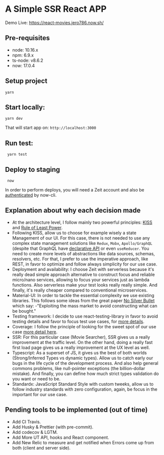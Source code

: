 # A Simple SSR React APP 

Demo Live: https://react-movies.jero786.now.sh/

## Pre-requisites    
- node: 10.16.x    
- npm: 6.9.x    
- ts-node: v8.6.2    
- now: 17.0.4    
    
## Setup project    
```
yarn
``` 
## Start locally:
```
yarn dev
``` 
That will start app on: `http://localhost:3000`    
 
## Run test:
```
 yarn test
```  
## Deploy to staging    
```  
 now
```   
In order to perform deploys, you will need a Zeit account and also be [authenticated](https://zeit.co/docs/now-cli#commands/login) by now-cli. 
  
## Explanation about why each decision made
  
- At the architecture level, I follow mainly two powerful principles: [KISS](https://en.wikipedia.org/wiki/KISS_principle) and [Rule of Least Power](https://en.wikipedia.org/wiki/Rule_of_least_power). 
- Following KISS, allow us to choose for example wisely a state Management of our UI. For this case, there is not needed to use any complex state management solutions like `Redux`, `Mobx`, `Apollo/GraphQL` (despite that GraphQL have [declarative API](https://medium.com/@jero786/graphql-at-high-level-79b842b95b64) or even `useReducer`. You need to create more levels of abstractions like data sources, schemas, resolvers, etc. For that, I prefer to use the imperative approach, like REST, in favor to optimize and follow always simplicity for our use case.
- Deployment and availability: I choose Zeit with serverless because it's really dead simple approach alternative to construct focus and reliable micro/nano services, allowing to focus your services just as lambda functions. Also serverless make your test looks really really simple. And finally, it's really cheaper compared to conventional microservices.
- Material-UI: In order to tackle the essential complexity we use existing libraries. This follows some ideas from the great paper [No Silver Bullet](https://en.wikipedia.org/wiki/No_Silver_Bullet) which say: -"Exploiting the mass market to avoid constructing what can be bought."
- Testing framework: I decide to use react-testing-library in favor to avoid testing details and favor to focus test use cases, for [more details](https://kentcdodds.com/blog/testing-implementation-details).
- Coverage: I follow the principle of looking for the sweet spot of our use case [more detail here](https://medium.com/@jero786/write-test-not-too-many-mostly-integration-bad298f69e1a).
- SSR: For this particular case (Movie Searcher), SSR gives us a really improvement at the traffic level. On the other hand, doing a really fast first load page gives us a really improvement at the UX level as well.
- Typescript: As a superset of JS, it gives us the best of both worlds (Strong/Inferred Types vs dynamic types). Allow us to catch early our bugs in the life cycle of the development process. And also help general commons problems, like null-pointer exceptions (the billion-dollar mistake). And finally, you can define how much strict types validation do you want or need to be.
- Standardx: JavaScript Standard Style with custom tweeks, allow us to follow industry standards with zero configuration, again, be focus in the important for our use case.

## Pending tools to be implemented (out of time)
- Add CI Travis.
- Add Husky & Prettier (with pre-commit). 
- Add codecov & LGTM.
- Add More UT API, hooks and React component.
- Add New Relic to measure and get notified when Errors come up from both (client and server side).
